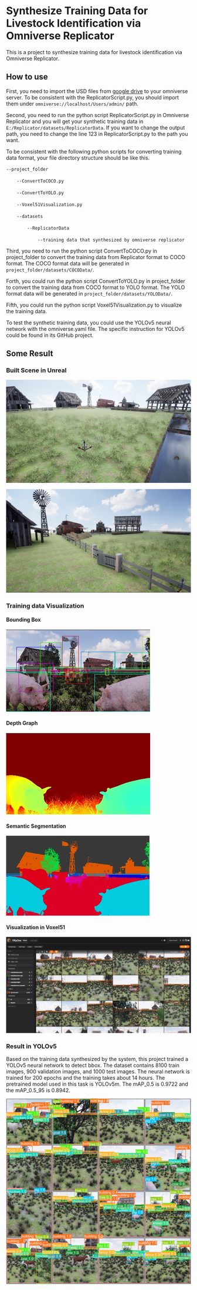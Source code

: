 # Synthesize Training Data for Livestock Identification via Omniverse Replicator
This is a project to synthesize training data for livestock identification via Omniverse Replicator.

## How to use

First, you need to import the USD files from [google drive](https://drive.google.com/drive/folders/1TqAiXHGsPc-WnUMMXVCzaXpLk0p_mfiZ?usp=share_link) to your omniverse server. To be consistent with the ReplicatorScript.py, you should import them under `omniverse://localhost/Users/admin/` path.

Second, you need to run the python script ReplicatorScript.py in Omniverse Replicator and you will get your synthetic training data in `E:/Replicator/datasets/ReplicatorData`. If you want to change the output path, you need to change the line 123 in ReplicatorScript.py to the path you want.

To be consistent with the following python scripts for converting training data format, your file directory structure should be like this.

```
--project_folder

	--ConvertToCOCO.py

	--ConvertToYOLO.py

	--Voxel51Visualization.py

	--datasets

		--ReplicatorData

			--training data that synthesized by omniverse replicator
```

Third, you need to run the python script ConvertToCOCO.py in project_folder to convert the training data from Replicator format to COCO format. The COCO format data will be generated in `project_folder/datasets/COCOData/`.

Forth, you could run the python script ConvertToYOLO.py in project_folder to convert the training data from COCO format to YOLO format. The YOLO format data will be generated in `project_folder/datasets/YOLOData/`.

Fifth, you could run the python script Voxel51Visualization.py to visualize the training data.

To test the synthetic training data, you could use the YOLOv5 neural network with the omniverse.yaml file. The specific instruction for YOLOv5 could be found in its GitHub project.

## Some Result

### Built Scene in Unreal

![scene1](images/scene1.jpg)

![scene2](images/scene2.jpg)

### Training data Visualization

#### Bounding Box

![bbox](images/bbox.jpg)

#### Depth Graph

![depth](images/depth.jpg)

#### Semantic Segmentation

![segmentation](images/segmentation.jpg)

#### Visualization in Voxel51

![voxel51](images/voxel51.jpg)

### Result in YOLOv5

Based on the training data synthesized by the system, this project trained a YOLOv5 neural network to detect bbox. The dataset contains 8100 train images, 900 validation images, and 1000 test images. The neural network is trained for 200 epochs and the training takes about 14 hours. The pretrained model used in this task is YOLOv5m. The mAP_0.5 is 0.9722 and the mAP_0.5_95 is 0.8942.

![yolov5 result](images/val_batch0_pred.jpg)
